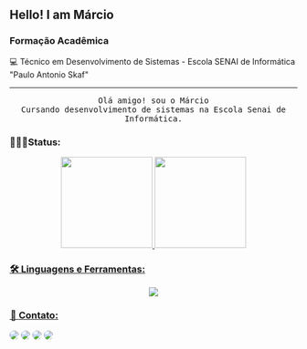 
<!--
**mwmjunior/mwmjunior** is a ✨ _special_ ✨ repository because its `README.md` (this file) appears on your GitHub profile.

Here are some ideas to get you started:

- 🔭 I’m currently working on ...
- 🌱 I’m currently learning ...
- 👯 I’m looking to collaborate on ...
- 🤔 I’m looking for help with ...
- 💬 Ask me about ...
- 📫 How to reach me: ...
- 😄 Pronouns: ...
- ⚡ Fun fact: ...
-->
## Hello! I am Márcio 
 <h3> Formação Acadêmica</h3>
💻 Técnico em Desenvolvimento de Sistemas - Escola SENAI de Informática "Paulo Antonio Skaf" <br>
<hr>
 
</div>
<p align="center">
  <samp>
      Olá amigo! sou o Márcio
    <br>Cursando desenvolvimento de sistemas na Escola Senai de Informática.<br>
  </samp>
  <h3 align="left">🧑🏻‍💻Status:</h3>


<div align="center">
  <a href="https://github.com/mwmjunior">
  <img height="160em" src="https://github-readme-stats.vercel.app/api?username=mwmjunior&show_icons=true&theme=radical&include_all_commits=true&count_private=true"/>
  <img height="160em" src="https://github-readme-stats.vercel.app/api/top-langs/?username=mwmjunior&layout=compact&langs_count=7&theme=radical"/>
</div>

<h3 align="left">🛠️ Linguagens e Ferramentas:</h3>
<div align="center" >
  <img src="https://skillicons.dev/icons?i=react,bootstrap,html,css,vscode,github,figma,git,dotnet,js" />
</div>
<h3 align="left"> 📱 Contato:</h3>

<a href="" target="_blank"><img src="https://img.shields.io/badge/-LinkedIn-%230077B5?style=for-the-badge&logo=linkedin&logoColor=white" style="border-radius: 30px" target="_blank"></a> 
<a href="" target="_blank"><img src="https://img.shields.io/badge/-Instagram-%23E4405F?style=for-the-badge&logo=instagram&logoColor=white" style="border-radius: 30px"></a>
<a href="" target="_blank"><img src="https://img.shields.io/badge/WhatsApp-25D366?style=for-the-badge&logo=whatsapp&logoColor=white" style="border-radius: 30px"></a>
<a href = ""> <img src="https://img.shields.io/badge/Gmail-D14836?style=for-the-badge&logo=gmail&logoColor=white"  style="border-radius: 30px" target="_blank"></a>


